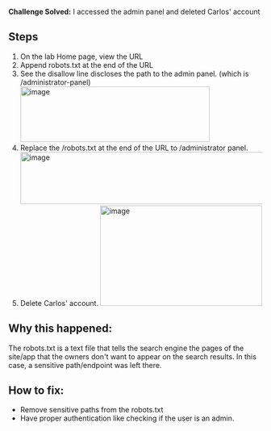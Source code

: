 **Challenge Solved:** I accessed the admin panel and deleted Carlos' account 

## Steps
1. On the lab Home page, view the URL 
2. Append robots.txt at the end of the URL
3. See the disallow line discloses the path to the admin panel. (which is /administrator-panel)
   <img width="375" height="110" alt="image" src="https://github.com/user-attachments/assets/22526a69-083e-4c6b-8f55-d6ed89e13cc1" />
4. Replace the /robots.txt at the end of the URL to /administrator panel.
   <img width="846" height="103" alt="image" src="https://github.com/user-attachments/assets/fd3341ed-8efe-40f0-9e30-50f315e23451" />
5. Delete Carlos' account.
   <img width="321" height="199" alt="image" src="https://github.com/user-attachments/assets/c9fc24ff-4677-4ee9-9178-7d34811887db" />


## Why this happened:
The robots.txt is a text file that tells the search engine the pages of the site/app that the owners don't want to appear on the search results. 
In this case, a sensitive path/endpoint was left there.

## How to fix:
- Remove sensitive paths from the robots.txt
- Have proper authentication like checking if the user is an admin.
